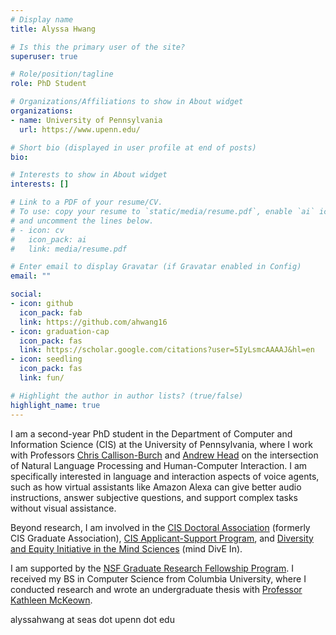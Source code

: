 ```yaml
---
# Display name
title: Alyssa Hwang

# Is this the primary user of the site?
superuser: true

# Role/position/tagline
role: PhD Student

# Organizations/Affiliations to show in About widget
organizations:
- name: University of Pennsylvania
  url: https://www.upenn.edu/

# Short bio (displayed in user profile at end of posts)
bio: 

# Interests to show in About widget
interests: []

# Link to a PDF of your resume/CV.
# To use: copy your resume to `static/media/resume.pdf`, enable `ai` icons in `params.toml`, 
# and uncomment the lines below.
# - icon: cv
#   icon_pack: ai
#   link: media/resume.pdf

# Enter email to display Gravatar (if Gravatar enabled in Config)
email: ""

social:
- icon: github
  icon_pack: fab
  link: https://github.com/ahwang16
- icon: graduation-cap
  icon_pack: fas
  link: https://scholar.google.com/citations?user=5IyLsmcAAAAJ&hl=en
- icon: seedling
  icon_pack: fas
  link: fun/

# Highlight the author in author lists? (true/false)
highlight_name: true
---
```

I am a second-year PhD student in the Department of Computer and Information Science (CIS) 
at the University of Pennsylvania, where I work with Professors [Chris
Callison-Burch](https://www.cis.upenn.edu/~ccb/) and
[Andrew Head](https://andrewhead.info/) on the intersection of Natural Language
Processing and Human-Computer Interaction. I am specifically interested in language and interaction aspects of voice agents, such as how virtual assistants like Amazon Alexa can give better audio instructions, answer subjective questions, and support complex tasks without visual assistance.

Beyond research, I am involved in the
[CIS Doctoral Association](https://www.seas.upenn.edu/~cisga/)
(formerly CIS Graduate Association), [CIS Applicant-Support Program](https://www.cis.upenn.edu/graduate/program-offerings/doctoral-program/), and [Diversity and Equity Initiative
in the Mind Sciences](https://web.sas.upenn.edu/dive/) (mind DivE In).

I am supported by the [NSF Graduate Research Fellowship Program](https://www.nsfgrfp.org/).
I received my BS in Computer Science from Columbia University, where I conducted research and wrote an
undergraduate thesis with [Professor Kathleen McKeown](http://www.cs.columbia.edu/~kathy/).

alyssahwang at seas dot upenn dot edu